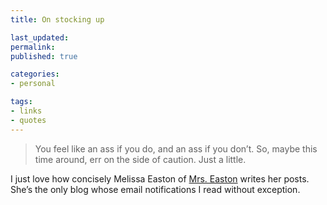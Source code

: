 ```yaml
---
title: On stocking up

last_updated: 
permalink: 
published: true

categories:
- personal

tags:
- links
- quotes
---
```


>You feel like an ass if you do, and an ass if you don&rsquo;t. So, maybe this time around, err on the side of caution. Just a little.

I just love how concisely Melissa Easton of [Mrs. Easton](http://melissaeastondesign.com) writes her posts. She&rsquo;s the only blog whose email notifications I read without exception. 
